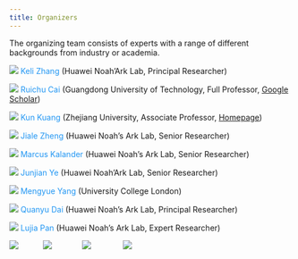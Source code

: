 ```yaml
---
title: Organizers
---
```


The organizing team consists of experts with a range of different backgrounds from industry or academia.


![](../assets/img/organizers/keli.jpg)
<label style="color: #2196f3;"> Keli Zhang </label>(Huawei Noah’Ark Lab, Principal Researcher)


[//]: # ( is a Principal Engineer with the Huawei Noah’Ark Lab, Shenzhen, China. He received the M.S. degree from Huazhong University of Science and Technology, Wuhan, China, in 2014. His major interests include Time Series Analysis, Causal Inference, and Deep learning, especially involving how to combine the advantages of causal inference and deep learning and apply them to resolve real-world problems. His works have been published at the conferences, such as KDD, IJCAI and AAAI. He is further the main contributor to some open-source AI projects, such as gCastle and StreamDM. )

![](../assets/img/organizers/cairuichu.jpg)
<label style="color: #2196f3;"> Ruichu Cai </label>(Guangdong University of Technology, Full Professor, [Google Scholar](https://scholar.google.com/citations?user=gG4HJ4UAAAAJ&hl=en))


[//]: # ( is a Full Professor in the School of Computer and the director of the data mining and retrieval lab, Guangdong University of Technology. He received his B.S. degree in Applied Mathematics and Ph.D. degree in Computer Science from South China University of Technology in 2005 and 2010, respectively. His research interests cover various topics, including causality, deep learning, and their applications. He was a recipient of the National Science Fund for Excellent Young Scholars, Natural Science Award of Guangdong, and so on awards. He has served as the area chair of ICML 2022-2023, NeurIPS 2022-2023, UAI 2021-2023, and so on. )


![](../assets/img/organizers/kuangkun.jpg)
<label style="color: #2196f3;"> Kun Kuang </label>(Zhejiang University, Associate Professor, [Homepage](https://kunkuang.github.io))


[//]: # ( is an Associate Professor in the College of Computer Science and Technology, Zhejiang University. He received his Ph.D. in the Department of Computer Science and Technology at Tsinghua University in 2019. He was a visiting scholar with Prof. Susan Athey’s Group at Stanford University. His main research interests include Causal Inference, Data Mining, and Causality Inspired Machine Learning. He has published more than 70 papers in prestigious conferences and journals in data mining and machine learning, including TKDE, TPAMI, ICML, NeurIPS, KDD, ICDE, WWW, MM, DMKD, Engineering, etc. He received ACM SIGAI China Rising Star Award in 2022. )

![](../assets/img/organizers/zjl.jpg)
<label style="color: #2196f3;"> Jiale Zheng </label>(Huawei Noah’s Ark Lab, Senior Researcher)


[//]: # ( is a Senior Engineer at Huawei Noah’s Ark Lab, Shenzhen, China. She received the Ph.D. degree at the Department of Control Science and Engineering, Zhejiang University, Hangzhou, China in 2022. Her research interests include causal representation learning and time series analysis. She has publications appeared in the journals and conferences, such as TASE, CEP, and ICDM. She also serves as reviewer or program committee member in various journals and conferences. )

![](../assets/img/organizers/marcus.jpg)
<label style="color: #2196f3;"> Marcus Kalander </label>(Huawei Noah’s Ark Lab, Senior Researcher)


[//]: # ( is a Senior Engineer at Huawei Noah’s Ark Lab. He obtained his Master’s degree in 2016 at Chalmers University of Technology, Sweden. His research interests cover time series forecasting and anomaly detection, root cause analysis, and graph-related applications. He has published technical works in various journals and conferences, including KDD and ICLR. Moreover, he maintains and contributes to gCastle, an open-source causal structure toolchain. )

![](../assets/img/organizers/yjj.jpg)
<label style="color: #2196f3;"> Junjian Ye </label>(Huawei Noah’Ark Lab, Senior Researcher)


[//]: # ( is a Senior Engineer with the Huawei Noah’Ark Lab, Shenzhen, China. He received the M.S. degree in Engineering Physics from Tsinghua University, Beijing, China, in 2016. He has published works in various journals and conferences, including AAAI and IJCAI. His research interest includes machine learning, anomaly detection, and causal inference. )


![](assets/img/organizers/mengyue.jpg)
<label style="color: #2196f3;"> Mengyue Yang </label>(University College London)


![](../assets/img/organizers/daiquanyu.jpg)
<label style="color: #2196f3;"> Quanyu Dai </label>(Huawei Noah’s Ark Lab, Principal Researcher)


[//]: # (is a Principal Engineer at Huawei Noah’s Ark Lab, Shenzhen, China. He received the B.Eng. degree from Shanghai Jiao Tong University, in 2015, and the Ph.D. degree at the Department of Computing, The Hong Kong Polytechnic University, in 2020. His research interests include recommender systems, causal inference, and graph representation learning. He has publications appeared in the top-tier journals and conferences, such as TKDE, TNNLS, KDD, WWW, AAAI, and ICLR. He also serves as reviewer or program committee member in various journals and conferences.)


![](../assets/img/organizers/pan.jpg)
<label style="color: #2196f3;"> Lujia Pan </label>(Huawei Noah’s Ark Lab, Expert Researcher)


[//]: # ( is the expert of Huawei Noah’s Ark Lab, Shenzhen, China. She currently heads the Intelligent operation and maintenance team and is working closely with a group of researchers and engineers on different projects such as fault diagnosis, anomaly detection, prediction in ICT &#40;information and communications technology&#41; network and some emerging industries. Her research interests are on various issues related to improving the performance and reliability of intelligent operation and maintenance, including representation learning, time series analysis, label denoising, and active learning. In these research areas, she has published more than 40 technical papers in journals and conferences and is the inventor of more than 40 patents. )


<p>
<img style="margin-right: 40px" src="../assets/img/clients/client-01.png">
<img style="margin-right: 50px" src="../assets/img/clients/client-04.png">
<img style="margin-right: 53px" src="../assets/img/clients/client-02.png">
<img style="margin-right: 50px" src="../assets/img/clients/client-03.png">
</p>
